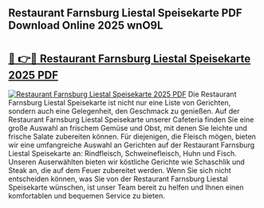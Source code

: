 ## Restaurant Farnsburg Liestal Speisekarte PDF Download Online 2025 wnO9L

# <h2><a href="http://gc91mp.nevu.top/?p=Restaurant+Farnsburg+Liestal+Speisekarte">🔗 👉🔴 Restaurant Farnsburg Liestal Speisekarte 2025 PDF</a></h2>

[![Restaurant Farnsburg Liestal Speisekarte 2025 PDF](https://i.imgur.com/dBaPXMq.png)](http://gc91mp.nevu.top/?p=Restaurant+Farnsburg+Liestal+Speisekarte)
Die Restaurant Farnsburg Liestal Speisekarte ist nicht nur eine Liste von Gerichten, sondern auch eine Gelegenheit, den Geschmack zu genießen. Auf der Restaurant Farnsburg Liestal Speisekarte unserer Cafeteria finden Sie eine große Auswahl an frischem Gemüse und Obst, mit denen Sie leichte und frische Salate zubereiten können. Für diejenigen, die Fleisch mögen, bieten wir eine umfangreiche Auswahl an Gerichten auf der Restaurant Farnsburg Liestal Speisekarte an: Rindfleisch, Schweinefleisch, Huhn und Fisch. Unseren Auserwählten bieten wir köstliche Gerichte wie Schaschlik und Steak an, die auf dem Feuer zubereitet werden. Wenn Sie sich nicht entscheiden können, was Sie von der Restaurant Farnsburg Liestal Speisekarte wünschen, ist unser Team bereit zu helfen und Ihnen einen komfortablen und bequemen Service zu bieten.
